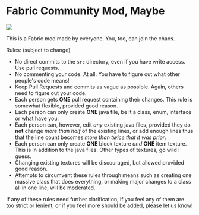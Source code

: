 # Fabric Community Mod, Maybe

<img src="https://i.imgur.com/WtGipgm.png" />

This is a Fabric mod made by everyone. You, too, can join the chaos.

Rules: (subject to change)
- No direct commits to the `src` directory, even if you have write access. Use pull requests.
- No commenting your code. At all. You have to figure out what other people's code means!
- Keep Pull Requests and commits as vague as possible. Again, others need to figure out your code.
- Each person gets **ONE** pull request containing their changes. This rule is somewhat flexible, provided good reason.
- Each person can only create **ONE** java file, be it a class, enum, interface or what have you.
- Each person can, however, edit *any* existing java files, provided they do **not** change *more than half* of the existing lines, or add enough lines thus that the line count becomes *more than twice that it was prior*.
- Each person can only create **ONE** block texture *and* **ONE** item texture. This is in addition to the java files. Other types of textures, go wild I guess.
- Changing existing textures will be discouraged, but allowed provided good reason.
- Attempts to circumvent these rules through means such as creating one massive class that does everything, or making major changes to a class all in one line, will be moderated.

If any of these rules need further clarification, if you feel any of them are too strict or lenient, or if you feel more should be added, please let us know!
